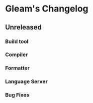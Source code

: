 # Gleam's Changelog

## Unreleased

### Build tool

### Compiler

### Formatter

### Language Server

### Bug Fixes
